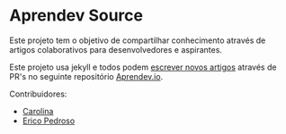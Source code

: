 # Aprendev Source

Este projeto tem o objetivo de compartilhar conhecimento através de artigos colaborativos para desenvolvedores e aspirantes.

Este projeto usa jekyll e todos podem [escrever novos artigos](https://aprendev.io/new-article) através de PR's no seguinte repositório [Aprendev.io](https://github.com/aprendev/aprendev.io).

Contribuidores:

* [Carolina](http://github.com/carolkarklis)
* [Erico Pedroso](http://github.com/asagalo)
